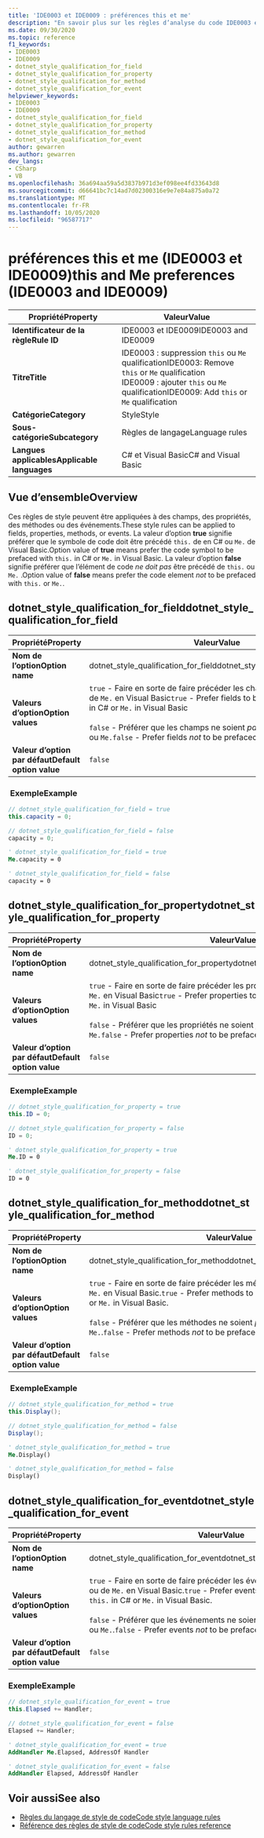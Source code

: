 ```yaml
---
title: 'IDE0003 et IDE0009 : préférences this et me'
description: "En savoir plus sur les règles d’analyse du code IDE0003 et IDE0009 : « This. » et’me. ' « Me. »"
ms.date: 09/30/2020
ms.topic: reference
f1_keywords:
- IDE0003
- IDE0009
- dotnet_style_qualification_for_field
- dotnet_style_qualification_for_property
- dotnet_style_qualification_for_method
- dotnet_style_qualification_for_event
helpviewer_keywords:
- IDE0003
- IDE0009
- dotnet_style_qualification_for_field
- dotnet_style_qualification_for_property
- dotnet_style_qualification_for_method
- dotnet_style_qualification_for_event
author: gewarren
ms.author: gewarren
dev_langs:
- CSharp
- VB
ms.openlocfilehash: 36a694aa59a5d3837b971d3ef098ee4fd33643d8
ms.sourcegitcommit: d66641bc7c14ad7d02300316e9e7e84a875a0a72
ms.translationtype: MT
ms.contentlocale: fr-FR
ms.lasthandoff: 10/05/2020
ms.locfileid: "96587717"
---
```

# <a name="this-and-me-preferences-ide0003-and-ide0009"></a><span data-ttu-id="d7323-105">préférences this et me (IDE0003 et IDE0009)</span><span class="sxs-lookup"><span data-stu-id="d7323-105">this and Me preferences (IDE0003 and IDE0009)</span></span>

|<span data-ttu-id="d7323-106">Propriété</span><span class="sxs-lookup"><span data-stu-id="d7323-106">Property</span></span>|<span data-ttu-id="d7323-107">Valeur</span><span class="sxs-lookup"><span data-stu-id="d7323-107">Value</span></span>|
|-|-|
| <span data-ttu-id="d7323-108">**Identificateur de la règle**</span><span class="sxs-lookup"><span data-stu-id="d7323-108">**Rule ID**</span></span> | <span data-ttu-id="d7323-109">IDE0003 et IDE0009</span><span class="sxs-lookup"><span data-stu-id="d7323-109">IDE0003 and IDE0009</span></span> |
| <span data-ttu-id="d7323-110">**Titre**</span><span class="sxs-lookup"><span data-stu-id="d7323-110">**Title**</span></span> | <span data-ttu-id="d7323-111">IDE0003 : suppression `this` ou `Me` qualification</span><span class="sxs-lookup"><span data-stu-id="d7323-111">IDE0003: Remove `this` or `Me` qualification</span></span><br/> <span data-ttu-id="d7323-112">IDE0009 : ajouter `this` ou `Me` qualification</span><span class="sxs-lookup"><span data-stu-id="d7323-112">IDE0009: Add `this` or `Me` qualification</span></span> |
| <span data-ttu-id="d7323-113">**Catégorie**</span><span class="sxs-lookup"><span data-stu-id="d7323-113">**Category**</span></span> | <span data-ttu-id="d7323-114">Style</span><span class="sxs-lookup"><span data-stu-id="d7323-114">Style</span></span> |
| <span data-ttu-id="d7323-115">**Sous-catégorie**</span><span class="sxs-lookup"><span data-stu-id="d7323-115">**Subcategory**</span></span> | <span data-ttu-id="d7323-116">Règles de langage</span><span class="sxs-lookup"><span data-stu-id="d7323-116">Language rules</span></span> |
| <span data-ttu-id="d7323-117">**Langues applicables**</span><span class="sxs-lookup"><span data-stu-id="d7323-117">**Applicable languages**</span></span> | <span data-ttu-id="d7323-118">C# et Visual Basic</span><span class="sxs-lookup"><span data-stu-id="d7323-118">C# and Visual Basic</span></span> |

## <a name="overview"></a><span data-ttu-id="d7323-119">Vue d’ensemble</span><span class="sxs-lookup"><span data-stu-id="d7323-119">Overview</span></span>

<span data-ttu-id="d7323-120">Ces règles de style peuvent être appliquées à des champs, des propriétés, des méthodes ou des événements.</span><span class="sxs-lookup"><span data-stu-id="d7323-120">These style rules can be applied to fields, properties, methods, or events.</span></span> <span data-ttu-id="d7323-121">La valeur d’option **true** signifie préférer que le symbole de code doit être précédé `this.` de en C# ou `Me.` de Visual Basic.</span><span class="sxs-lookup"><span data-stu-id="d7323-121">Option value of **true** means prefer the code symbol to be prefaced with `this.` in C# or `Me.` in Visual Basic.</span></span> <span data-ttu-id="d7323-122">La valeur d’option **false** signifie préférer que l’élément de code _ne doit pas_ être précédé de `this.` ou `Me.` .</span><span class="sxs-lookup"><span data-stu-id="d7323-122">Option value of **false** means prefer the code element _not_ to be prefaced with `this.` or `Me.`.</span></span>

## <a name="dotnet_style_qualification_for_field"></a><span data-ttu-id="d7323-123">dotnet_style_qualification_for_field</span><span class="sxs-lookup"><span data-stu-id="d7323-123">dotnet_style_qualification_for_field</span></span>

|<span data-ttu-id="d7323-124">Propriété</span><span class="sxs-lookup"><span data-stu-id="d7323-124">Property</span></span>|<span data-ttu-id="d7323-125">Valeur</span><span class="sxs-lookup"><span data-stu-id="d7323-125">Value</span></span>|
|-|-|
| <span data-ttu-id="d7323-126">**Nom de l’option**</span><span class="sxs-lookup"><span data-stu-id="d7323-126">**Option name**</span></span> | <span data-ttu-id="d7323-127">dotnet_style_qualification_for_field</span><span class="sxs-lookup"><span data-stu-id="d7323-127">dotnet_style_qualification_for_field</span></span> |
| <span data-ttu-id="d7323-128">**Valeurs d’option**</span><span class="sxs-lookup"><span data-stu-id="d7323-128">**Option values**</span></span> | <span data-ttu-id="d7323-129">`true` - Faire en sorte de faire précéder les champs de `this.` en C# ou de `Me.` en Visual Basic</span><span class="sxs-lookup"><span data-stu-id="d7323-129">`true` - Prefer fields to be prefaced with `this.` in C# or `Me.` in Visual Basic</span></span><br /><br /><span data-ttu-id="d7323-130">`false` - Préférer que les champs ne soient _pas_ précédés par `this.` ou `Me.`</span><span class="sxs-lookup"><span data-stu-id="d7323-130">`false` - Prefer fields _not_ to be prefaced with `this.` or `Me.`</span></span> |
| <span data-ttu-id="d7323-131">**Valeur d’option par défaut**</span><span class="sxs-lookup"><span data-stu-id="d7323-131">**Default option value**</span></span> | `false` |

### <a name="example"></a><span data-ttu-id="d7323-132"> Exemple</span><span class="sxs-lookup"><span data-stu-id="d7323-132">Example</span></span>

```csharp
// dotnet_style_qualification_for_field = true
this.capacity = 0;

// dotnet_style_qualification_for_field = false
capacity = 0;
```

```vb
' dotnet_style_qualification_for_field = true
Me.capacity = 0

' dotnet_style_qualification_for_field = false
capacity = 0
```

## <a name="dotnet_style_qualification_for_property"></a><span data-ttu-id="d7323-133">dotnet_style_qualification_for_property</span><span class="sxs-lookup"><span data-stu-id="d7323-133">dotnet_style_qualification_for_property</span></span>

|<span data-ttu-id="d7323-134">Propriété</span><span class="sxs-lookup"><span data-stu-id="d7323-134">Property</span></span>|<span data-ttu-id="d7323-135">Valeur</span><span class="sxs-lookup"><span data-stu-id="d7323-135">Value</span></span>|
|-|-|
| <span data-ttu-id="d7323-136">**Nom de l’option**</span><span class="sxs-lookup"><span data-stu-id="d7323-136">**Option name**</span></span> | <span data-ttu-id="d7323-137">dotnet_style_qualification_for_property</span><span class="sxs-lookup"><span data-stu-id="d7323-137">dotnet_style_qualification_for_property</span></span> |
| <span data-ttu-id="d7323-138">**Valeurs d’option**</span><span class="sxs-lookup"><span data-stu-id="d7323-138">**Option values**</span></span> | <span data-ttu-id="d7323-139">`true` - Faire en sorte de faire précéder les propriétés de `this.` en C# ou de `Me.` en Visual Basic</span><span class="sxs-lookup"><span data-stu-id="d7323-139">`true` - Prefer properties to be prefaced with `this.` in C# or `Me.` in Visual Basic</span></span><br /><br /><span data-ttu-id="d7323-140">`false` - Préférer que les propriétés ne soient _pas_ précédées par `this.` ou `Me.`</span><span class="sxs-lookup"><span data-stu-id="d7323-140">`false` - Prefer properties _not_ to be prefaced with `this.` or `Me.`</span></span> |
| <span data-ttu-id="d7323-141">**Valeur d’option par défaut**</span><span class="sxs-lookup"><span data-stu-id="d7323-141">**Default option value**</span></span> | `false` |

### <a name="example"></a><span data-ttu-id="d7323-142"> Exemple</span><span class="sxs-lookup"><span data-stu-id="d7323-142">Example</span></span>

```csharp
// dotnet_style_qualification_for_property = true
this.ID = 0;

// dotnet_style_qualification_for_property = false
ID = 0;
```

```vb
' dotnet_style_qualification_for_property = true
Me.ID = 0

' dotnet_style_qualification_for_property = false
ID = 0
```

## <a name="dotnet_style_qualification_for_method"></a><span data-ttu-id="d7323-143">dotnet_style_qualification_for_method</span><span class="sxs-lookup"><span data-stu-id="d7323-143">dotnet_style_qualification_for_method</span></span>

|<span data-ttu-id="d7323-144">Propriété</span><span class="sxs-lookup"><span data-stu-id="d7323-144">Property</span></span>|<span data-ttu-id="d7323-145">Valeur</span><span class="sxs-lookup"><span data-stu-id="d7323-145">Value</span></span>|
|-|-|
| <span data-ttu-id="d7323-146">**Nom de l’option**</span><span class="sxs-lookup"><span data-stu-id="d7323-146">**Option name**</span></span> | <span data-ttu-id="d7323-147">dotnet_style_qualification_for_method</span><span class="sxs-lookup"><span data-stu-id="d7323-147">dotnet_style_qualification_for_method</span></span> |
| <span data-ttu-id="d7323-148">**Valeurs d’option**</span><span class="sxs-lookup"><span data-stu-id="d7323-148">**Option values**</span></span> | <span data-ttu-id="d7323-149">`true` - Faire en sorte de faire précéder les méthodes de `this.` en C# ou de `Me.` en Visual Basic.</span><span class="sxs-lookup"><span data-stu-id="d7323-149">`true` - Prefer methods to be prefaced with `this.` in C# or `Me.` in Visual Basic.</span></span><br /><br /><span data-ttu-id="d7323-150">`false` - Préférer que les méthodes ne soient _pas_ précédées par `this.` ou `Me.`.</span><span class="sxs-lookup"><span data-stu-id="d7323-150">`false` - Prefer methods _not_ to be prefaced with `this.` or `Me.`.</span></span> |
| <span data-ttu-id="d7323-151">**Valeur d’option par défaut**</span><span class="sxs-lookup"><span data-stu-id="d7323-151">**Default option value**</span></span> | `false` |

### <a name="example"></a><span data-ttu-id="d7323-152"> Exemple</span><span class="sxs-lookup"><span data-stu-id="d7323-152">Example</span></span>

```csharp
// dotnet_style_qualification_for_method = true
this.Display();

// dotnet_style_qualification_for_method = false
Display();
```

```vb
' dotnet_style_qualification_for_method = true
Me.Display()

' dotnet_style_qualification_for_method = false
Display()
```

## <a name="dotnet_style_qualification_for_event"></a><span data-ttu-id="d7323-153">dotnet_style_qualification_for_event</span><span class="sxs-lookup"><span data-stu-id="d7323-153">dotnet_style_qualification_for_event</span></span>

|<span data-ttu-id="d7323-154">Propriété</span><span class="sxs-lookup"><span data-stu-id="d7323-154">Property</span></span>|<span data-ttu-id="d7323-155">Valeur</span><span class="sxs-lookup"><span data-stu-id="d7323-155">Value</span></span>|
|-|-|
| <span data-ttu-id="d7323-156">**Nom de l’option**</span><span class="sxs-lookup"><span data-stu-id="d7323-156">**Option name**</span></span> | <span data-ttu-id="d7323-157">dotnet_style_qualification_for_event</span><span class="sxs-lookup"><span data-stu-id="d7323-157">dotnet_style_qualification_for_event</span></span> |
| <span data-ttu-id="d7323-158">**Valeurs d’option**</span><span class="sxs-lookup"><span data-stu-id="d7323-158">**Option values**</span></span> | <span data-ttu-id="d7323-159">`true` - Faire en sorte de faire précéder les événements de `this.` en C# ou de `Me.` en Visual Basic.</span><span class="sxs-lookup"><span data-stu-id="d7323-159">`true` - Prefer events to be prefaced with `this.` in C# or `Me.` in Visual Basic.</span></span><br /><br /><span data-ttu-id="d7323-160">`false` - Préférer que les événements ne soient _pas_ précédés par `this.` ou `Me.`.</span><span class="sxs-lookup"><span data-stu-id="d7323-160">`false` - Prefer events _not_ to be prefaced with `this.` or `Me.`.</span></span> |
| <span data-ttu-id="d7323-161">**Valeur d’option par défaut**</span><span class="sxs-lookup"><span data-stu-id="d7323-161">**Default option value**</span></span> | `false` |

### <a name="example"></a><span data-ttu-id="d7323-162">Exemple</span><span class="sxs-lookup"><span data-stu-id="d7323-162">Example</span></span>

```csharp
// dotnet_style_qualification_for_event = true
this.Elapsed += Handler;

// dotnet_style_qualification_for_event = false
Elapsed += Handler;
```

```vb
' dotnet_style_qualification_for_event = true
AddHandler Me.Elapsed, AddressOf Handler

' dotnet_style_qualification_for_event = false
AddHandler Elapsed, AddressOf Handler
```

## <a name="see-also"></a><span data-ttu-id="d7323-163">Voir aussi</span><span class="sxs-lookup"><span data-stu-id="d7323-163">See also</span></span>

- [<span data-ttu-id="d7323-164">Règles du langage de style de code</span><span class="sxs-lookup"><span data-stu-id="d7323-164">Code style language rules</span></span>](language-rules.md)
- [<span data-ttu-id="d7323-165">Référence des règles de style de code</span><span class="sxs-lookup"><span data-stu-id="d7323-165">Code style rules reference</span></span>](index.md)
